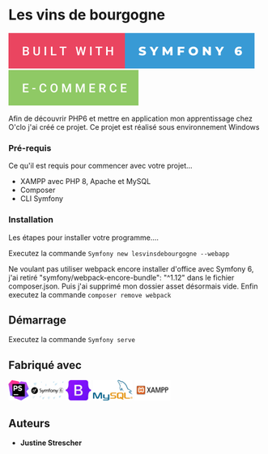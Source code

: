 # Les vins de bourgogne


![forthebadge](public/assets/images/built-with-symfony-6.svg)
![forthebadge](public/assets/images/e-commerce.svg)


Afin de découvrir PHP6 et mettre en application mon apprentissage chez O'clo
j'ai créé ce projet.
Ce projet est réalisé sous environnement Windows


### Pré-requis

Ce qu'il est requis pour commencer avec votre projet...

- XAMPP avec PHP 8, Apache et MySQL
- Composer
- CLI Symfony

### Installation

Les étapes pour installer votre programme....

 Executez la commande ``Symfony new lesvinsdebourgogne --webapp`` 
 
 Ne voulant pas utiliser webpack encore installer d'office avec 
 Symfony 6, j'ai retiré "symfony/webpack-encore-bundle": "^1.12" 
 dans le fichier composer.json.
 Puis j'ai supprimé mon dossier asset désormais vide.
 Enfin executez la commande ``composer remove webpack``



## Démarrage

Executez la commande ``Symfony serve``

## Fabriqué avec
<code><img height="40" src="public/assets/images/Phpstorm.png"></code>
<code><img height="40" src="public/assets/images/Symfony-6-3-768x473.png"></code>
<code><img height="40" src="public/assets/images/bootstrap.jpg"></code>
<code><img height="40" src="public/assets/images/mysql.png"></code>
<code><img height="40" src="public/assets/images/Xampp.jpg"></code>


## Auteurs

* **Justine Strescher** 


